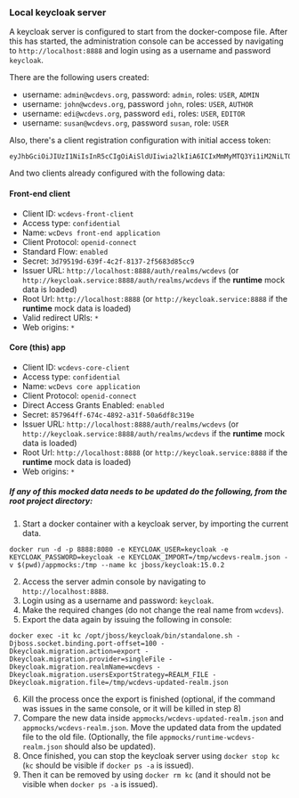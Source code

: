 ### Local keycloak server
A keycloak server is configured to start from the docker-compose file. After this has started, the
administration console can be accessed by navigating to `http://localhost:8888` and login using as
a username and password `keycloak`.

There are the following users created:

- username: `admin@wcdevs.org`, password: `admin`, roles: `USER`, `ADMIN`
- username: `john@wcdevs.org`, password `john`,  roles: `USER`, `AUTHOR`
- username: `edi@wcdevs.org`, password `edi`,  roles: `USER`, `EDITOR`
- username: `susan@wcdevs.org`, password `susan`,  role: `USER`

Also, there's a client registration configuration with initial access token:
```
eyJhbGciOiJIUzI1NiIsInR5cCIgOiAiSldUIiwia2lkIiA6ICIxMmMyMTQ3Yi1iM2NiLTQ3YWUtOTY0Zi1mMGM4MDIzMjZhYTUifQ.eyJleHAiOjE2Njg4NTAwMjYsImlhdCI6MTYzNzMxNDAyNiwianRpIjoiNTIxNDk0ZjMtYzAyOS00ZTE1LWI1OTItYzM2M2JmNjQ0OGFkIiwiaXNzIjoiaHR0cDovL2xvY2FsaG9zdDozMDAwL3JlYWxtcy93Y2RldnMiLCJhdWQiOiJodHRwOi8vbG9jYWxob3N0OjMwMDAvcmVhbG1zL3djZGV2cyIsInR5cCI6IkluaXRpYWxBY2Nlc3NUb2tlbiJ9.d2_SDmbCAFXtEQPiud5fxSeoBAMh6e0T_veOh8KJncQ
```

And two clients already configured with the following data:

#### Front-end client

- Client ID: `wcdevs-front-client`
- Access type: `confidential`
- Name: `wcDevs front-end application`
- Client Protocol: `openid-connect`
- Standard Flow: `enabled`
- Secret: `3d79519d-639f-4c2f-8137-2f5683d85cc9`
- Issuer URL: `http://localhost:8888/auth/realms/wcdevs` (or `http://keycloak.service:8888/auth/realms/wcdevs` if the **runtime** mock data is loaded)
- Root Url: `http://localhost:8888` (or `http://keycloak.service:8888` if the **runtime** mock data is loaded)
- Valid redirect URIs: `*`
- Web origins: `*`

#### Core (this) app

- Client ID: `wcdevs-core-client`
- Access type: `confidential`
- Name: `wcDevs core application`
- Client Protocol: `openid-connect`
- Direct Access Grants Enabled: `enabled`
- Secret: `857964ff-674c-4892-a31f-50a6df8c319e`
- Issuer URL: `http://localhost:8888/auth/realms/wcdevs` (or `http://keycloak.service:8888/auth/realms/wcdevs` if the **runtime** mock data is loaded)
- Root Url: `http://localhost:8888` (or `http://keycloak.service:8888` if the **runtime** mock data is loaded)
- Web origins: `*`

##### If any of this mocked data needs to be updated do the following, from the root project directory:

1. Start a docker container with a keycloak server, by importing the current data.
```shell
docker run -d -p 8888:8080 -e KEYCLOAK_USER=keycloak -e KEYCLOAK_PASSWORD=keycloak -e KEYCLOAK_IMPORT=/tmp/wcdevs-realm.json -v $(pwd)/appmocks:/tmp --name kc jboss/keycloak:15.0.2
```
2. Access the server admin console by navigating to `http://localhost:8888`.
3. Login using as a username and password: `keycloak`.
4. Make the required changes (do not change the real name from `wcdevs`).
5. Export the data again by issuing the following in console:
```shell
docker exec -it kc /opt/jboss/keycloak/bin/standalone.sh -Djboss.socket.binding.port-offset=100 -Dkeycloak.migration.action=export -Dkeycloak.migration.provider=singleFile -Dkeycloak.migration.realmName=wcdevs -Dkeycloak.migration.usersExportStrategy=REALM_FILE -Dkeycloak.migration.file=/tmp/wcdevs-updated-realm.json
```
6. Kill the process once the export is finished (optional, if the command was issues in the same
console, or it will be killed in step 8)
7. Compare the new data inside `appmocks/wcdevs-updated-realm.json` and `appmocks/wcdevs-realm.json`.
 Move the updated data from the updated file to the old file. (Optionally, the file
`appmocks/runtime-wcdevs-realm.json` should also be updated).
8. Once finished, you can stop the keycloak server using `docker stop kc` (`kc` should be visible if
`docker ps -a` is issued).
9. Then it can be removed by using `docker rm kc` (and it should not be visible when `docker ps -a`
is issued).
